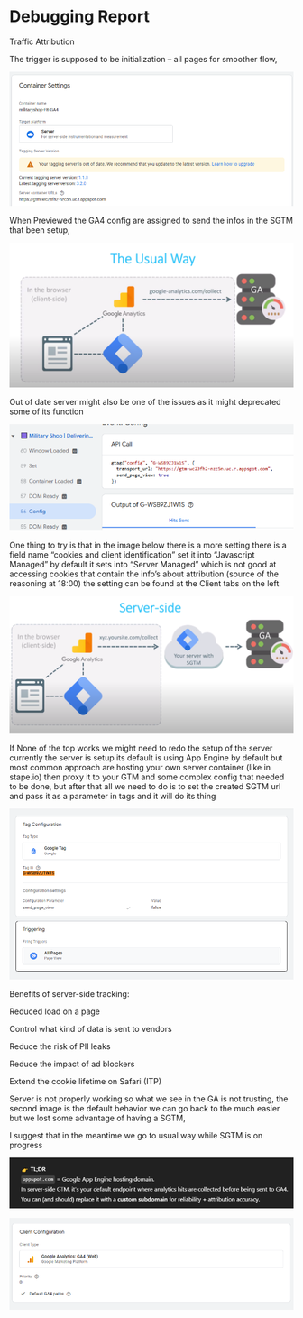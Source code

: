 # Debugging Report

Traffic Attribution

The trigger is supposed to be initialization – all pages for smoother flow,



![Image 1](images/image_1.png)



When Previewed the GA4 config are assigned to send the infos in the SGTM that been setup, 



![Image 2](images/image_2.png)



Out of date server might also be one of the issues as it might deprecated some of its function



![Image 3](images/image_3.png)



One thing to try is that in the image below there is a more setting there is a field name “cookies and client identification” set it into “Javascript Managed” by default it sets into “Server Managed” which is not good at accessing cookies that contain the info’s about attribution (source of the reasoning  at 18:00) the setting can be found at the Client tabs on the left



![Image 4](images/image_4.png)



If None of the top works we might need to redo the setup of the server currently the server is setup its default is using App Engine by default but most common approach are hosting your own server container (like in stape.io) then proxy it to your GTM and some complex config that needed to be done, but after that all we need to do is to set the created SGTM url and pass it as a parameter in tags and it will do its thing



![Image 5](images/image_5.png)



Benefits of server-side tracking:

Reduced load on a page

Control what kind of data is sent to vendors

Reduce the risk of PII leaks

Reduce the impact of ad blockers

Extend the cookie lifetime on Safari (ITP)


Server is not properly working so what we see in the GA is not trusting, the second image is the default behavior we can go back to the much easier but we lost some advantage of having a SGTM, 

I suggest that in the meantime we go to usual way while SGTM is on progress

![Image 6](images/image_6.png)





![Image 7](images/image_7.png)



